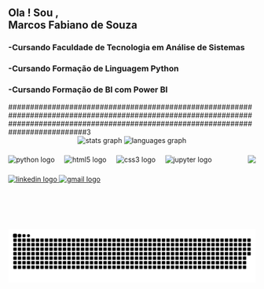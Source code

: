 <h2 align="left">Ola ! Sou ,<br> Marcos Fabiano de Souza</h2>
<h3 align="left">-Cursando Faculdade de Tecnologia em Análise de Sistemas </h2>
<h3 align="left">-Cursando Formação de Linguagem Python</h2>
<h3 align="lefi">-Cursando Formação de BI com Power BI </h2>
##########################################################################################################################################################################################3

<div align="center">
  <img src="https://github-readme-stats.vercel.app/api?username=MF77PG&hide_title=false&hide_rank=false&show_icons=true&include_all_commits=true&count_private=true&disable_animations=false&theme=dracula&locale=en&hide_border=false" height="150" alt="stats graph"  />
  <img src="https://github-readme-stats.vercel.app/api/top-langs?username=MF77PG&locale=en&hide_title=false&layout=compact&card_width=320&langs_count=5&theme=dracula&hide_border=false" height="150" alt="languages graph"  />
</div>

###

<img align="right" height="150" src="https://lh3.googleusercontent.com/pw/AP1GczMzVH57HTLdg6L7jlYy9BWHDVmaRuPz1yKnBs_FwKHNoL0ZAferPRSTrV5V4CO8knfd8Xg10BZK-DL9r635iLQu3k7WbSmcS4QAOdY13mpmxfK_Rb7DdnG8BIv0VpRMtWeXIPaQwjHX5TEPnoWFPVPstGTeCljAjlyIfYE6OXU0yKjNPu5DEgxdI8V_08FABsHVksnyjiDMmsElTCU1Y1opodZqvF0VPfNc821xL06jA3U4sXVbddFmVYXtjhBAb1gXgCWPJG15PWGco4cyXtmpX9EMoh4PDiQg0w8Y3x3t_VjHHPnvsA0uirj1Brc7ogYDxh_3LLAEdrSsramULhG-SIr8xN98f22teI_64RikcyF7NIMQYUfkk0DAc_6K8bvxpmzjiRim2Gluegcfmgg7hk7b7GiJPuUtRyLJub2CW9IfS-P67-v2lcSCy8Dt2SJiD9xmjWEsjtXmXjHUoR6Cj1y5v5Q0Nl0Z5TW0W92IpbqXuhcGP7voLEEyf_82RrfnGE5zQn3Uv5kenKycnoI5Ugze1UZq-Vz6-0pOblvn86ouGNkr5D_jjJfmtJ1vk9bOENEasx2FEgL95gPBkT0IPuNXYj8WGpaks4NzVHVUsr9zXP158Rzt0h7XLE7O73tVNlHiOcJ8JTaGKblRNJuoJOZ7Uz6ThJMdCtN90IlcbmZY-35do_7WQT1gnOJXounQw3i5AqOPWrcjEkR4qzyaI-yAlXdHUcO_7JJhitFxLyQk339t38ynJyq0N_EJi52w7O2w4kkZig4pYJiUuICkG2uxEsOAh2cIW0FqzLrckdqRgijWtHIwkYo6Ue2VaEfBD87UeEtZFDes7SM8VI5uhUgBBUe301gaX9FPv00qTx1ZBi-ZTyWnw7swwJbte1RhLFRRn_t7F0punmcPE8LPEQ=w100-h100-s-no-gm?authuser=0"  />

###

<div align="left">
  <img src="https://cdn.jsdelivr.net/gh/devicons/devicon/icons/python/python-original.svg" height="30" alt="python logo"  />
  <img width="12" />
  <img src="https://cdn.jsdelivr.net/gh/devicons/devicon/icons/html5/html5-original.svg" height="30" alt="html5 logo"  />
  <img width="12" />
  <img src="https://cdn.jsdelivr.net/gh/devicons/devicon/icons/css3/css3-original.svg" height="30" alt="css3 logo"  />
  <img width="12" />
  <img src="https://cdn.jsdelivr.net/gh/devicons/devicon/icons/jupyter/jupyter-original.svg" height="30" alt="jupyter logo"  />
</div>

###

<div align="left">
  <a href="www.linkedin.com/in/marcos-fabiano-de-souza-118411301" target="_blank">
    <img src="https://img.shields.io/static/v1?message=LinkedIn&logo=linkedin&label=&color=0077B5&logoColor=white&labelColor=&style=for-the-badge" height="35" alt="linkedin logo"  />
  </a>
  <a href="marcos.fabiano77@gmail.com" target="_blank">
    <img src="https://img.shields.io/static/v1?message=Gmail&logo=gmail&label=&color=D14836&logoColor=white&labelColor=&style=for-the-badge" height="35" alt="gmail logo"  />
  </a>
</div>

###

<br clear="both">

<img src="https://raw.githubusercontent.com/MF77PG/MF77PG/main/snake.svg" alt="Snake animation" />

###
